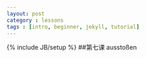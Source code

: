 ```yaml
---
layout: post
category : lessons
tags : [intro, beginner, jekyll, tutorial]
---
```

{% include JB/setup %}
##第七课
ausstoßen

